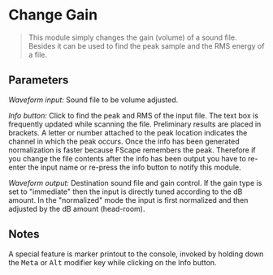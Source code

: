# Change Gain

<BLOCKQUOTE>This module simply changes the gain (volume) of a sound file. Besides it can be used to find the peak sample and the RMS energy of a file.
</BLOCKQUOTE>

## Parameters

_Waveform input:_ Sound file to be volume adjusted.

_Info button:_ Click to find the peak and RMS of the input file. The text box is frequently updated while scanning the file. Preliminary results are placed in brackets. A letter or number attached to the peak location indicates the channel in which the peak occurs. Once the info has been generated normalization is faster because FScape remembers the peak. Therefore if you change the file contents after the info has been output you have to re-enter the input name or re-press the info button to notify this module.

_Waveform output:_ Destination sound file and gain control. If the gain type is set to "immediate" then the input is directly tuned according to the dB amount. In the "normalized" mode the input is first normalized and then adjusted by the dB amount (head-room).

## Notes

A special feature is marker printout to the console, invoked by holding down the <tt>Meta</tt> or <tt>Alt</tt> modifier key while clicking on the Info button.